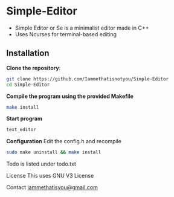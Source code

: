 # Simple-Editor
- Simple Editor or Se is a minimalist editor made in C++
- Uses Ncurses for terminal-based editing

## Installation
**Clone the repository**:
```bash
git clone https://github.com/Iammethatisnotyou/Simple-Editor
cd Simple-Editor
```

**Compile the program using the provided Makefile**
```bash
make install
```

**Start program**
```bash
text_editor
```

**Configuration**
Edit the config.h and recompile
```bash
sudo make uninstall && make install
```

Todo is listed under todo.txt

License
This uses GNU V3 License

Contact
iammethatisyou@gmail.com
